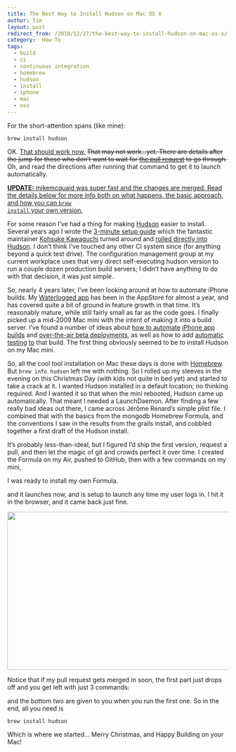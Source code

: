 ```yaml
---
title: The Best Way to Install Hudson on Mac OS X
author: Tim
layout: post
redirect_from: /2010/12/27/the-best-way-to-install-hudson-on-mac-os-x/
category:  How-To
tags:
  - build
  - ci
  - continuous integration
  - homebrew
  - hudson
  - install
  - iphone
  - mac
  - osx
---
```

For the short-attention spans (like mine):

    brew install hudson


OK. <ins datetime="2010-12-28T03:10:36+00:00">That should work now.</ins> <del datetime="2010-12-28T03:10:36+00:00">That may not work&#8230;yet. There are details after the jump for those who don&#8217;t want to wait for <a href="https://github.com/mxcl/homebrew/pull/3706">the pull request</a> to go through.</del> Oh, and read the directions after running that command to get it to launch automatically.

<ins datetime="2010-12-28T03:10:36+00:00"><strong>UPDATE:</strong> <a href="http://github.com/mikemcquaid">mikemcquaid</a> was super fast and the changes are merged. Read the details below for more info both on what happens, the basic approach, and how you can <code>brew install</code> your own version.</ins>

<!--more-->

For some reason I&#8217;ve had a thing for making [Hudson][1] easier to install. Several years ago I wrote the [3-minute setup guide][2] which the fantastic maintainer [Kohsuke Kawaguchi][3] turned around and [rolled directly into Hudson][4]. I don&#8217;t think I&#8217;ve touched any other CI system since (for anything beyond a quick test drive). The configuration management group at my current workplace uses that very direct self-executing hudson version to run a couple dozen production build servers; I didn&#8217;t have anything to do with that decision, it was just simple.

So, nearly 4 years later, I&#8217;ve been looking around at how to automate iPhone builds. My [Waterlogged app][5] has been in the AppStore for almost a year, and has covered quite a bit of ground in feature growth in that time. It&#8217;s reasonably mature, while still fairly small as far as the code goes. I finally picked up a mid-2009 Mac mini with the intent of making it into a build server. I&#8217;ve found a number of ideas about [how to automate][6] [iPhone app builds][7] and [over-the-air beta deployments][8], as well as how to add [automatic][9] [testing][10] [to][11] that build. The first thing obviously seemed to be to install Hudson on my Mac mini.

So, all the cool tool installation on Mac these days is done with [Homebrew][12]. But `brew info hudson` left me with nothing. So I rolled up my sleeves in the evening on this Christmas Day (with kids not quite in bed yet) and started to take a crack at it. I wanted Hudson installed in a default location; no thinking required. And I wanted it so that when the mini rebooted, Hudson came up automatically. That meant I needed a LaunchDaemon. After finding a few really bad ideas out there, I came across Jérôme Renard&#8217;s simple plist file. I combined that with the basics from the mongodb Homebrew Formula, and the conventions I saw in the results from the grails install, and cobbled together a first draft of the Hudson install.

It&#8217;s probably less-than-ideal, but I figured I&#8217;d ship the first version, request a pull, and then let the magic of git and crowds perfect it over time. I created the Formula on my Air, pushed to GitHub, then with a few commands on my mini,



I was ready to install my own Formula.



and it launches now, and is setup to launch any time my user logs in. I hit it in the browser, and it came back just fine.

<img src="http://timshadel.com/wp-content/uploads/2010/12/hudson.png" alt="" title="hudson" width="550" height="359" class="aligncenter size-full wp-image-342" />

Notice that if my pull request gets merged in soon, the first part just drops off and you get left with just 3 commands:



and the bottom two are given to you when you run the first one. So in the end, all you need is

    brew install hudson


Which is where we started&#8230; Merry Christmas, and Happy Building on your Mac!

 [1]: http://hudson-ci.org
 [2]: http://timshadel.com/2007/02/08/try-hudson-instead-of-cruisecontrol-the-3-minute-setup/
 [3]: http://www.hudson-labs.org/content/about-hudson-labs
 [4]: http://weblogs.java.net/blog/kohsuke/archive/2007/02/hudson_became_s.html
 [5]: http://bit.ly/a4qn3x
 [6]: http://nachbaur.com/blog/how-to-automate-your-iphone-app-builds-with-hudson
 [7]: http://blog.octo.com/en/automating-over-the-air-deployment-for-iphone/
 [8]: http://stackoverflow.com/questions/2415161/over-the-air-deployment-of-iphone-app
 [9]: http://pivotallabs.com/users/amilligan/blog/articles/1321-iphone-ui-automation-tests-with-jasmine
 [10]: https://github.com/pivotal/cedar
 [11]: http://alexvollmer.com/posts/2010/07/03/working-with-uiautomation/
 [12]: http://mxcl.github.com/homebrew/
